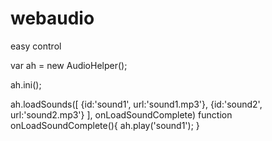 # webaudio
easy control

var ah = new AudioHelper();

ah.ini();

ah.loadSounds([
	{id:'sound1', url:'sound1.mp3'},
	{id:'sound2', url:'sound2.mp3'}
], onLoadSoundComplete)
function onLoadSoundComplete(){
	ah.play('sound1');
}
